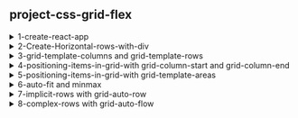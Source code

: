 ## project-css-grid-flex

<details>
<summary>1-create-react-app </summary>

# 1-create-react-app

```x
npm create-react-app my_app
```

```x
cd my_app
npm start
```

<img width="1281" alt="image" src="https://github.com/user-attachments/assets/c718243d-894f-414d-b5eb-af5d89cfca48">
<img width="1382" alt="image" src="https://github.com/user-attachments/assets/7cab9921-3406-438d-a6ac-c441e888a018">
<img width="1382" alt="image" src="https://github.com/user-attachments/assets/59b0798c-3c88-4e32-ab74-006a0b013d84">
<img width="1382" alt="image" src="https://github.com/user-attachments/assets/eb9cd127-2cea-49ae-ae76-84190ddde29c">
<img width="1382" alt="image" src="https://github.com/user-attachments/assets/f8ca50dc-a2d9-4b85-a446-a4933af419cd">

</details>

<details>
<summary>2-Create-Horizontal-rows-with-div </summary>

# 2-Create-Horizontal-rows-with-div

### github_projects/project-css-grid-flex/my_app/src/App.js:

```js
import "./App.css";
import Grid from "./components/Grid/Grid";

function App() {
  return (
    <div className="App">
      <Grid />
    </div>
  );
}

export default App;

```

### github_projects/project-css-grid-flex/my_app/src/components/Grid/Grid.jsx:

```jsx
import React from "react";
import "./GridStyles.css";

const Grid = () => {
  return (
    <section className="container">
      <div>1</div>
      <div>2</div>
      <div>3</div>
      <div>4</div>
      <div>5</div>
      <div>6</div>
    </section>
  );
};

export default Grid;

```

### github_projects/project-css-grid-flex/my_app/src/App.css:

```css
html,
body {
  margin: 5px;
  background-color: #ffeead;
  overflow: hidden;
}
```

### github_projects/project-css-grid-flex/my_app/src/components/Grid/GridStyles.css:

```css
.container>div {
    display: flex;
    justify-content: center;
    align-items: center;
    font-size: 2em;
    color: #ffeead;
    background-color: #ffeead;
}

.container>div:nth-child(1n) {
    background-color: #96ceb4;
}

.container>div:nth-child(3n) {
    background-color: #88d8b0;
}

.container>div:nth-child(2n) {
    background-color: #ff6f69;
}

.container>div:nth-child(4n) {
    background-color: #ffcc5c;
}
```

<img width="1332" alt="image" src="https://github.com/user-attachments/assets/a1d5c17d-567c-4eae-95bf-262fa5158186">
<img width="1382" alt="image" src="https://github.com/user-attachments/assets/5ec965ef-d23d-4679-8348-9924c0ff9bbb">
<img width="1382" alt="image" src="https://github.com/user-attachments/assets/87c3e0a9-d974-4cbb-adcf-0cfff44d6c32">
<img width="1382" alt="image" src="https://github.com/user-attachments/assets/09d4ba04-cb82-4e39-8d70-eb44ae2bbeea">
<img width="1382" alt="image" src="https://github.com/user-attachments/assets/5c4c648f-25c9-48be-877e-9e9f599f8030">

</details>

<details>
<summary>3-grid-template-columns and grid-template-rows </summary>

# 3-grid-template-columns and grid-template-rows

### github_projects/project-css-grid-flex/my_app/src/components/Grid/GridStyles.css:

```css
.container>div {
    display: flex;
    justify-content: center;
    align-items: center;
    font-size: 2em;
    color: #ffeead;
    background-color: #ffeead;
}

.container {
    display: grid;
    grid-gap: 5px;
    grid-template-columns: 100px auto 100px;
    grid-template-rows: 40px 40px;
}

.container>div:nth-child(1n) {
    background-color: #96ceb4;
}

.container>div:nth-child(3n) {
    background-color: #88d8b0;
}

.container>div:nth-child(2n) {
    background-color: #ff6f69;
}

.container>div:nth-child(4n) {
    background-color: #ffcc5c;
}
```

<img width="1332" alt="image" src="https://github.com/user-attachments/assets/6335bdc3-fd6b-4f22-b464-e70e26e6168f">

### github_projects/project-css-grid-flex/my_app/src/components/Grid/GridStyles.css:

```css
.container {
    display: grid;
    grid-gap: 5px;
    grid-template-columns: 1fr 1fr 1fr 1fr;
    grid-template-rows: 1fr 1fr;
}

```

```css
.container {
    display: grid;
    grid-gap: 5px;
    grid-template-columns: repeat(4, 1fr);
    grid-template-rows: repeat(2, 1fr);
}

```

```css
.container {
    display: grid;
    grid-gap: 5px;
    grid-template: repeat(2, 1fr) / repeat(4, 1fr);
}
```

<img width="1332" alt="image" src="https://github.com/user-attachments/assets/769e0c82-7a0f-46af-a136-126f109a8b93">

</details>

<details>
<summary>4-positioning-items-in-grid-with grid-column-start and grid-column-end </summary>

# 4-positioning-items-in-grid-with grid-column-start and grid-column-end

### github_projects/project-css-grid-flex/my_app/src/components/Grid/Grid.jsx:

```css
import React from "react";
import "./GridStyles.css";

const Grid = () => {
  return (
    <section className="container">
      <div className="header">HEADER</div>
      <div className="menu">MENU</div>
      <div className="content">CONTENT</div>
      <div className="footer">FOOTER</div>
    </section>
  );
};

export default Grid;
```

### github_projects/project-css-grid-flex/my_app/src/components/Grid/GridStyles.css:

```css
.container>div {
    display: flex;
    justify-content: center;
    align-items: center;
    font-size: 2em;
    color: #ffeead;
    background-color: #ffeead;
}

.container {
    display: grid;
    grid-gap: 5px;
    grid-template-columns: repeat(2, 1fr);
    grid-template-rows: 40px 200px 40px;
}

.header {}

.menu {}

.content {}

.footer {}

.container>div:nth-child(1n) {
    background-color: #96ceb4;
}

.container>div:nth-child(3n) {
    background-color: #88d8b0;
}

.container>div:nth-child(2n) {
    background-color: #ff6f69;
}

.container>div:nth-child(4n) {
    background-color: #ffcc5c;
}
```

<img width="1332" alt="image" src="https://github.com/user-attachments/assets/68c2918b-fbda-4681-8eea-8235b1f98c64">

### github_projects/project-css-grid-flex/my_app/src/components/Grid/GridStyles.css:

```css
.container>div {
    display: flex;
    justify-content: center;
    align-items: center;
    font-size: 2em;
    color: #ffeead;
    background-color: #ffeead;
}

.container {
    display: grid;
    grid-gap: 5px;
    grid-template-columns: repeat(12, 1fr);
    grid-template-rows: 40px 200px 40px;
}

.header {
    grid-column-start: 1;
    grid-column-end: 13;
}

.menu {
    grid-column-start: 1;
    grid-column-end: 2;
}

.content {
    grid-column-start: 2;
    grid-column-end: 13;
}

.footer {
    grid-column-start: 1;
    grid-column-end: 13;
}

.container>div:nth-child(1n) {
    background-color: #96ceb4;
}

.container>div:nth-child(3n) {
    background-color: #88d8b0;
}

.container>div:nth-child(2n) {
    background-color: #ff6f69;
}

.container>div:nth-child(4n) {
    background-color: #ffcc5c;
}
```

```css
.header {
    grid-column: 1 / 13;
}

.menu {
    grid-column: 1 / 2;
}

.content {
    grid-column: 2 / 13;
}

.footer {
    grid-column: 1 / 13;
}
```

```css
.header {
    grid-column: 1 / -1;
}

.menu {
    grid-column: 1 / 2;
}

.content {
    grid-column: 2 / -1;
}

.footer {
    grid-column: 1 / -1;
}

```

```css
.header {
    grid-column: 1 / span 12;
}

.menu {
    grid-column: 1 / span 1;
}

.content {
    grid-column: 2 / span 11;
}

.footer {
    grid-column: 1 / span 12;
}
```

<img width="1332" alt="image" src="https://github.com/user-attachments/assets/4356538c-947f-4da8-8028-23373ea3f1cc">

### github_projects/project-css-grid-flex/my_app/src/components/Grid/GridStyles.css:

```css
.container {
    display: grid;
    grid-gap: 5px;
    grid-template-columns: repeat(12, 1fr);
    grid-template-rows: 40px 200px 40px;
}

.header {
    grid-column: 2 / -1;
}

.menu {
    grid-column: 1 / span 1;
    grid-row: 1 / span 2;
}

.content {
    grid-column: 2 / -1;
}

.footer {
    grid-column: 1 / -1;
}
```

<img width="1377" alt="image" src="https://github.com/user-attachments/assets/0577dbe5-71b1-430c-a258-2d4de33a122f">
<img width="1385" alt="image" src="https://github.com/user-attachments/assets/ab4c4d9e-83d4-4353-8d3c-3f893ebd258f">
<img width="1385" alt="image" src="https://github.com/user-attachments/assets/f33a89fc-832d-4ef5-b0e4-e1159d9c117a">

</details>

<details>
<summary>5-positioning-items-in-grid-with grid-template-areas </summary>

# 5-positioning-items-in-grid-with grid-template-areas

### github_projects/project-css-grid-flex/my_app/src/components/Grid/Grid.jsx:

```jsx
import React from "react";
import "./GridStyles.css";

const Grid = () => {
  return (
    <section className="container">
      <div className="header">HEADER</div>
      <div className="menu">MENU</div>
      <div className="content">CONTENT</div>
      <div className="footer">FOOTER</div>
    </section>
  );
};

export default Grid;

```

### github_projects/project-css-grid-flex/my_app/src/App.css:

```css
html,
body {
  overflow: hidden;
  box-sizing: border-box;
  height: 100vh;
  padding: 10px;
  background-color: #ffeead;
}
```

### github_projects/project-css-grid-flex/my_app/src/components/Grid/GridStyles.css:

```css
.container>div {
    display: flex;
    justify-content: center;
    align-items: center;
    font-size: 2em;
    color: #ffeead;
    background-color: #ffeead;
}

.container {
    overflow: hidden;
    min-height: 95vh;
    display: grid;
    grid-gap: 5px;
    grid-template-columns: repeat(12, 1fr);
    grid-template-rows: 40px auto 40px;
    grid-template-areas:
        ". h h h h h h h h h h h"
        "m c c c c c c c c c c c"
        "m f f f f f f f f f f f";
}

.header {
    grid-area: h;
}

.menu {
    grid-area: m;
}

.content {
    grid-area: c;
}

.footer {
    grid-area: f;
}

.container>div:nth-child(1n) {
    background-color: #96ceb4;
}

.container>div:nth-child(3n) {
    background-color: #88d8b0;
}

.container>div:nth-child(2n) {
    background-color: #ff6f69;
}

.container>div:nth-child(4n) {
    background-color: #ffcc5c;
}
```

<img width="1149" alt="image" src="https://github.com/user-attachments/assets/dc2121e8-4433-49b3-89e6-d83093cf5142">
<img width="1385" alt="image" src="https://github.com/user-attachments/assets/0ccccd00-7641-4200-bc87-a38b357653ad">
<img width="1385" alt="image" src="https://github.com/user-attachments/assets/cae960ce-52df-4672-9799-3160f9584fb1">

</details>

<details>
<summary>6-auto-fit and minmax </summary>

# 6-auto-fit and minmax 

### github_projects/project-css-grid-flex/my_app/src/components/Grid/Grid.jsx:

```jsx
import React from "react";
import "./GridStyles.css";

const Grid = () => {
  return (
    <section className="container">
      <div>1</div>
      <div>2</div>
      <div>3</div>
      <div>4</div>
      <div>5</div>
      <div>6</div>
      <div>7</div>
      <div>8</div>
      <div>9</div>
      <div>10</div>
      <div>11</div>
      <div>12</div>
    </section>
  );
};

export default Grid;

```

### github_projects/project-css-grid-flex/my_app/src/App.css:

```css
html,
body {
  overflow: hidden;
  box-sizing: border-box;
  background-color: #ffeead;
  margin: 10px;
}
```

### github_projects/project-css-grid-flex/my_app/src/components/Grid/GridStyles.css:

```css
.container>div {
    display: flex;
    justify-content: center;
    align-items: center;
    font-size: 2em;
    color: #ffeead;
}

.container {
    display: grid;
    grid-gap: 5px;
    grid-template-columns: repeat(auto-fit, minmax(200px, 1fr));
    grid-template-rows: repeat(12, 200px);
}

.container>div:nth-child(1n) {
    background-color: #96ceb4;
}

.container>div:nth-child(3n) {
    background-color: #88d8b0;
}

.container>div:nth-child(2n) {
    background-color: #ff6f69;
}

.container>div:nth-child(4n) {
    background-color: #ffcc5c;
}
```

![image](https://github.com/user-attachments/assets/280f31eb-c11c-4bc1-80fc-62a3396b221e)

<img width="1341" alt="image" src="https://github.com/user-attachments/assets/465f8811-7ede-4ef2-9315-7dd720ffe84e">
<img width="1385" alt="image" src="https://github.com/user-attachments/assets/1c5e0f57-da29-47cf-abb2-768718464f10">
<img width="1341" alt="image" src="https://github.com/user-attachments/assets/61859dee-baee-42fe-896f-2d44248aea9b">

</details>

<details>
<summary>7-implicit-rows with grid-auto-row </summary>

# 7-implicit-rows with grid-auto-row 

### github_projects/project-css-grid-flex/my_app/src/components/Grid/Grid.jsx:

```jsx
import React from "react";
import "./GridStyles.css";

const Grid = () => {
  return (
    <section className="container">
      <div>1</div>
      <div>2</div>
      <div>3</div>
      <div>4</div>
      <div>5</div>
      <div>6</div>
      <div>7</div>
      <div>8</div>
      <div>9</div>
      <div>10</div>
      <div>11</div>
      <div>12</div>
    </section>
  );
};

export default Grid;

```

### github_projects/project-css-grid-flex/my_app/src/App.css:

```css
html,
body {
  overflow: hidden;
  box-sizing: border-box;
  background-color: #ffeead;
  margin: 10px;
}
```

### github_projects/project-css-grid-flex/my_app/src/components/Grid/GridStyles.css:

```css
.container>div {
    display: flex;
    justify-content: center;
    align-items: center;
    font-size: 2em;
    color: #ffeead;
}

.container {
    display: grid;
    grid-gap: 5px;
    grid-template-columns: repeat(auto-fit, minmax(200px, 1fr));
    /* grid-template-rows: repeat(12, 200px); */
    grid-auto-rows: 300px;
}

.container>div:nth-child(1n) {
    background-color: #96ceb4;
}

.container>div:nth-child(3n) {
    background-color: #88d8b0;
}

.container>div:nth-child(2n) {
    background-color: #ff6f69;
}

.container>div:nth-child(4n) {
    background-color: #ffcc5c;
}
```

![image](https://github.com/user-attachments/assets/8beda3e9-624f-420f-b81f-548f68c40d1a)

<img width="1385" alt="image" src="https://github.com/user-attachments/assets/6b4d84d6-974c-4340-b5a3-a48c46775aa3">

</details>

<details>
<summary>8-complex-rows with grid-auto-flow </summary>

# 8-complex-rows with grid-auto-flow

```css

```

```css

```

```css

```

```css

```


```css

```

```css

```

```css

```

```css

```

```css

```

```css

```

```css

```

```css

```

```css

```

```css

```

```css

```

</details>

